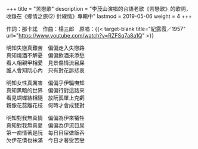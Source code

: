 +++
title = "苦戀歌"
description = "李茂山演唱的台語老歌《苦戀歌》的歌詞，收錄在《鄉情之旅(2) 針線情》專輯中"
lastmod = 2019-05-06
weight = 4
+++

作詞：那卡諾　作曲：楊三郎　原唱：{{< target-blank title="紀露霞／1957" url="https://www.youtube.com/watch?v=RZFSq7a8a1Q" >}}

明知失戀真艱苦　偏偏走入失戀路  
真知燒酒不解憂　偏偏飲酒來添愁  
看人相親甲相愛　見景傷情流目屎  
誰人會知阮心內　只有對花訴悲哀  

明知女性真厲害　偏偏乎伊騙嘸知  
真知黑暗的世界　偏偏行對這路來  
看見蝴蝶結相隨　放阮孤單上克虧  
親像花蕊離花枝　何時才會成雙對  

明知對我無真情　偏偏為伊來犧牲  
真知對我無真愛　偏偏為伊流目屎  
第一痴情著是阮　每日目屎做飯吞  
欠伊花債也袜滿　今日才著受苦戀
